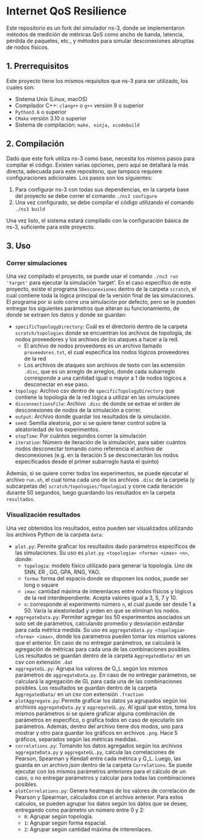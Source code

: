 # Internet QoS Resilience
Este repositorio es un fork del simulador ns-3, donde se implementaron métodos de medición de métricas QoS como ancho de banda, latencia, pérdida de paquetes, etc., y métodos para simular desconexiones abruptas de nodos físicos.
## 1. Prerrequisitos
Este proyecto tiene los mismos requisitos que ns-3 para ser utilizado, los cuales son:
- Sistema Unix (Linux, macOS)
- Compilador C++: `clang++` o `g++` versión 9 o superior
- `Python3.6` o superior
- `CMake` versión 3.10 o superior
- Sistema de compilación: `make, ninja, xcodebuild`

## 2. Compilación
Dado que este fork utiliza ns-3 como base, necesita los mismos pasos para compilar el código. Existen varias opciones, pero aquí se detallará la más directa, adecuada para este repositorio, que tampoco requiere configuraciones adicionales. Los pasos son los siguientes:

1. Para configurar ns-3 con todas sus dependencias, en la carpeta base del proyecto se debe correr el comando `./ns3 configure`
2. Una vez configurado, se debe compilar el código utilizando el comando `./ns3 build`

Una vez listo, el sistema estará compilado con la configuración básica de ns-3, suficiente para este proyecto.

## 3. Uso
### Correr simulaciones
Una vez compilado el proyecto, se puede usar el comando `./ns3 run 'target'` para ejecutar la simulación 'target'. En el caso específico de este proyecto,
existe el programa `5Desconexiones` dentro de la carpeta `scratch`, el cual contiene toda la lógica principal de la versión final de las simulaciones.
El programa por si solo corre una simulación por defecto, pero se le pueden entregar los siguientes parámetros que alteran su funcionamiento, de donde se extraen los datos y donde se guardan:
- `specificTopologyDirectory`: Cuál es el directorio dentro de la carpeta `scratch/topologies` donde se encuentran los archivos de topología, de nodos proveedores y los archivos de los ataques a hacer a la red.
  - El archivo de nodos proveedores es un archivo llamado `proveedores.txt`, el cual especifica los nodos lógicos proveedores de la red
  - Los archivos de ataques son archivos de texto con las extensión `.disc`, que es un arreglo de arreglos, donde cada subarreglo corresponde a una cantidad igual o mayor a 1 de nodos lógicos a desconectar en ese paso.
- `topology`: Archivo csv dentro de `specificTopologyDirectory` que contiene la topología de la red lógica a utilizar en las simulaciones
- `disconnectionsFile`: Archivo `.disc` de donde se extrae el orden de desconexiones de nodos de la simulación a correr.
- `output`: Archivo donde guardar los resultados de la simulación.
- `seed`: Semilla aleatoria, por si se quiere tener control sobre la aleatoriedad de los experimentos.
- `stopTime`: Por cuántos segundos correr la simulación
- `iteration`: Número de iteración de la simulación, para saber cuántos nodos desconectar tomando como referencia el archivo de desconexiones (e.g. en la iteración 5 se desconectarán los nodos especificados desde el primer subarreglo hasta el quinto)

Además, si se quiere correr todos los experimentos, se puede ejecutar el archivo `run.sh`, el cual toma cada uno de los archivos `.disc` de la carpeta (y subcarpetas de) `scratch/topologies/Topologia1` y corre cada iteración durante 50 segundos, luego guardando los resultados en la carpeta `resultados`.

### Visualización resultados
Una vez obtenidos los resultados, estos pueden ser visualizados utilizando los archivos Python de la carpeta `data`:
- `plot.py`: Permite graficar los resultados dado parámetros específicos de las simulaciones. Su uso es `plot.py <topologia> <forma> <imax> <n>`, donde:
  - `topologia`: modelo físico utilizado para generar la topología. Uno de 5NN, ER , GG, GPA, RNG, YAO.
  - `forma`: forma del espacio donde se disponen los nodos, puede ser long o square
  - `imax`: cantidad máxima de interenlaces entre nodos físicos y lógicos de la red interdependiente. Acepta valores igual a 3, 5, 7 y 10.
  - `n`: corresponde al experimento número `n`, el cual puede ser desde 1 a 50. Varía la aleatoriedad y orden en que se eliminan los nodos.
- `aggregateData.py`: Permiter agregar los 50 experimentos asociados un solo set de parámetros, calculando promedio y desviación estándar para cada métrica medida. Su uso es `aggregateData.py <topologia> <forma> <imax>`, donde los parámetros pueden tomar los mismos valores que el anterior. En caso de no entregar parámetros, se calculará la agregación de métricas para cada una de las combinaciones posibles. Los resultados se guardan dentro de la carpeta `AggregatedData/` en un csv con extensión `.dat`
- `aggregateGL.py`: Agrupa los valores de G_L según los mismos parámetros de `aggregateData.py`. En caso de no entregar parámetros, se calculará la agregación de GL para cada una de las combinaciones posibles. Los resultados se guardan dentro de la carpeta `AggregatedData/` en un csv con extensión `.fraction`
- `plotAggregate.py`: Permite graficar los datos ya agrupados según los archivos `aggregateData.py` y `aggregateGL.py`. Al igual que estos, toma los mismos parámetros si se quiere graficar alguna combinación de parámetros en específico, o grafica todos en caso de ejecutarlo sin parámetros. Además, dentro del archivo tiene dos modos, uno para mostrar y otro para guardar los gráficos en archivos `.png`. Hace 5 gráficos, separados según las métricas medidas.
- `correlations.py`: Tomando los datos agregados según los archivos `aggregateData.py` y `aggregateGL.py`, calcula las correlaciones de Pearson, Spearman y Kendall entre cada métrica y G_L. Luego, las guarda en un archivo _json_ dentro de la carpeta `Correlations`. Se puede ejecutar con los mismos parámetros anteriores para el cálculo de un caso, o no entregar parámetros y calcular para todas las combinaciones posibles.
- `plotCorrelations.py`: Genera heatmaps de los valores de correlación de Pearson y Spearman, calculados con el archivo anterior. Para estos calculos, se pueden agrupar los datos según los datos que se desee, entregando como parámetro un número entre 0 y 2:
  - `0`: Agrupar según topología.
  - `1`: Agrupar según forma espacial.
  - `2`: Agrupar según cantidad máxima de interenlaces.

